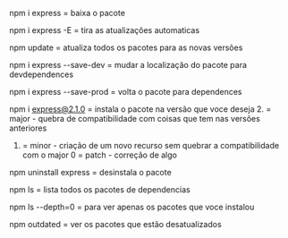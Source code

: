 npm i express = baixa o pacote

npm i express -E = tira as atualizações automaticas

npm update = atualiza todos os pacotes para as novas versões

npm i express --save-dev = mudar a localização do pacote para devdependences

npm i express --save-prod = volta o pacote para dependences

npm i express@2.1.0 = instala o pacote na versão que voce deseja
2. = major - quebra de compatibilidade com coisas que tem nas versões anteriores
1. = minor - criação de um novo recurso sem quebrar a compatibilidade com o major
0 = patch - correção de algo

npm uninstall express = desinstala o pacote

npm ls = lista todos os pacotes de dependencias

npm ls --depth=0 = para ver apenas os pacotes que voce instalou

npm outdated = ver os pacotes que estão desatualizados